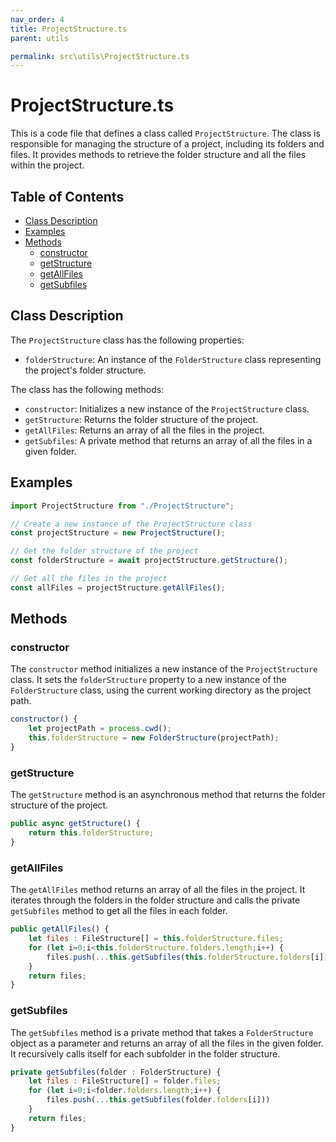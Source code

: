 ```yaml
---
nav_order: 4
title: ProjectStructure.ts
parent: utils

permalink: src\utils\ProjectStructure.ts
---
```


# ProjectStructure.ts

This is a code file that defines a class called `ProjectStructure`. The class is responsible for managing the structure of a project, including its folders and files. It provides methods to retrieve the folder structure and all the files within the project.

## Table of Contents

- [Class Description](#class-description)
- [Examples](#examples)
- [Methods](#methods)
  - [constructor](#constructor)
  - [getStructure](#getstructure)
  - [getAllFiles](#getallfiles)
  - [getSubfiles](#getsubfiles)

## Class Description

The `ProjectStructure` class has the following properties:

- `folderStructure`: An instance of the `FolderStructure` class representing the project's folder structure.

The class has the following methods:

- `constructor`: Initializes a new instance of the `ProjectStructure` class.
- `getStructure`: Returns the folder structure of the project.
- `getAllFiles`: Returns an array of all the files in the project.
- `getSubfiles`: A private method that returns an array of all the files in a given folder.

## Examples

```javascript
import ProjectStructure from "./ProjectStructure";

// Create a new instance of the ProjectStructure class
const projectStructure = new ProjectStructure();

// Get the folder structure of the project
const folderStructure = await projectStructure.getStructure();

// Get all the files in the project
const allFiles = projectStructure.getAllFiles();
```

## Methods

### constructor

The `constructor` method initializes a new instance of the `ProjectStructure` class. It sets the `folderStructure` property to a new instance of the `FolderStructure` class, using the current working directory as the project path.

```javascript
constructor() {
    let projectPath = process.cwd();
    this.folderStructure = new FolderStructure(projectPath);
}
```

### getStructure

The `getStructure` method is an asynchronous method that returns the folder structure of the project.

```javascript
public async getStructure() {
    return this.folderStructure;
}
```

### getAllFiles

The `getAllFiles` method returns an array of all the files in the project. It iterates through the folders in the folder structure and calls the private `getSubfiles` method to get all the files in each folder.

```javascript
public getAllFiles() {
    let files : FileStructure[] = this.folderStructure.files;
    for (let i=0;i<this.folderStructure.folders.length;i++) {
        files.push(...this.getSubfiles(this.folderStructure.folders[i]))
    }
    return files;
}
```

### getSubfiles

The `getSubfiles` method is a private method that takes a `FolderStructure` object as a parameter and returns an array of all the files in the given folder. It recursively calls itself for each subfolder in the folder structure.

```javascript
private getSubfiles(folder : FolderStructure) {
    let files : FileStructure[] = folder.files;
    for (let i=0;i<folder.folders.length;i++) {
        files.push(...this.getSubfiles(folder.folders[i]))
    }
    return files;
}
```